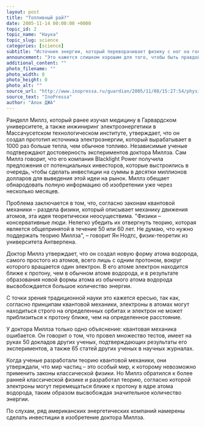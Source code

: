 ```yaml
---
layout: post
title: "Топливный рай?"
date: 2005-11-14 00:00:00 +0000
topic_id: 2
topic_name: "Наука"
topic_slug: science
categories: [science]
subtitle: "Источник энергии, который переворачивает физику с ног на голову"
announcement: "Это кажется слишком хорошим для того, чтобы быть правдой: новый источник почти безграничной энергии, которая вырабатывается практически без каких-либо затрат, где в качестве источника энергии используются небольшие объемы воды, и при этом не возникает почти никаких отходов. Если это не кажется вам достаточно радикальным, то как вам такое утверждение: принцип, который лежит в основе этого источника энергии, переворачивает современную физику с ног на голову?"
additional_content: ""
photo_filename: ""
photo_width: 0
photo_height: 0
photo_alt: ""
source_url: "http://www.inopressa.ru/guardian/2005/11/08/15:27:54/physics"
source_text: "InoPressa"
author: "Алок ДЖА"
---
```

Ранделл Миллз, который ранее изучал медицину в Гарвардском университете, а также инжиниринг электроэнергетики в Массачусетском технологическом институте, утверждает, что он создал прототип источника электроэнергии, который вырабатывает в 1000 раз больше тепла, чем обычное топливо. Независимые ученые подтверждают достоверность экспериментов доктора Миллза. Сам Миллз говорит, что его компания Blacklight Power получила предложения от потенциальных инвесторов, которые выстроились в очередь, чтобы сделать инвестиции на суммы в десятки миллионов долларов для выведения этой идеи на рынок. Миллз обещает обнародовать полную информацию об изобретении уже через несколько месяцев.

Проблема заключается в том, что, согласно законам квантовой механики – раздела физики, который описывает механику движения атомов, эта идея теоретически неосуществима. "Физики – консервативные люди. Нелегко убедить их отвергнуть теорию, которая является общепринятой в течение 50 или 60 лет. Не думаю, что нужно поддержать теорию Миллза", – говорит Ян Нодтс, физик-теоретик из университета Антверпена.

Доктор Миллз утверждает, что он создал новую форму атома водорода, самого простого из атомов, всего лишь с одним протоном, вокруг которого вращается один электрон. В его атоме электрон находится ближе к протону, чем в обычном атоме водорода, и в результате образования новой формы атома из обычного атома водорода высвобождается большое количество энергии.

С точки зрения традиционной науки это кажется ересью, так как, согласно принципам квантовой механики, электроны в атомах могут находиться строго на определенных орбитах и электрон не может приблизиться к протону ближе, чем на определенное расстояние.

У доктора Миллза только одно объяснение: квантовая механика ошибается. Он говорит о том, что провел множество тестов, имеет на руках 50 докладов других ученых, подтверждающих результаты его экспериментов, а также 65 статей других ученых в научных журналах.

Когда ученые разработали теорию квантовой механики, они утверждали, что мир частиц – это особый мир, к которому невозможно применить законы классической физики. Но Миллз обратился к более ранней классической физике и разработал теорию, согласно которой электроны могут перемещаться ближе к протону в ядре атома водорода, таким образом высвобождая значительное количество энергии.

По слухам, ряд американских энергетических компаний намерены сделать инвестиции в изобретение доктора Миллза.
